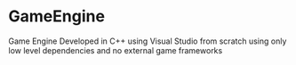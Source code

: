 # GameEngine
Game Engine Developed in C++ using Visual Studio from scratch using only low level dependencies and no external game frameworks
